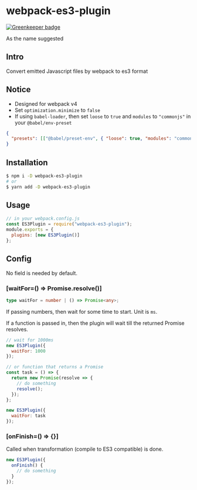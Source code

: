 # webpack-es3-plugin

[![Greenkeeper badge](https://badges.greenkeeper.io/liuyuchenzh/webpack-es3-plugin.svg)](https://greenkeeper.io/)

As the name suggested

## Intro

Convert emitted Javascript files by webpack to es3 format

## Notice

- Designed for webpack v4
- Set `optimization.minimize` to `false`
- If using `babel-loader`, then set `loose` to `true` and `modules` to `"commonjs"` in your `@babel/env-preset`

```json
{
  "presets": [["@babel/preset-env", { "loose": true, "modules": "commonjs" }]]
}
```

## Installation

```bash
$ npm i -D webpack-es3-plugin
# or
$ yarn add -D webpack-es3-plugin
```

## Usage

```js
// in your webpack.config.js
const ES3Plugin = require("webpack-es3-plugin");
module.exports = {
  plugins: [new ES3Plugin()]
};
```

## Config

No field is needed by default.

### [waitFor=() => Promise.resolve()]

```ts
type waitFor = number | () => Promise<any>;
```

If passing numbers, then wait for some time to start. Unit is `ms`.

If a function is passed in, then the plugin will wait till the returned Promise resolves.

```js
// wait for 1000ms
new ES3Plugin({
  waitFor: 1000
});

// or function that returns a Promise
const task = () => {
  return new Promise(resolve => {
    // do something
    resolve();
  });
};

new ES3Plugin({
  waitFor: task
});
```

### [onFinish=() => {}]

Called when transformation (compile to ES3 compatible) is done.

```js
new ES3Plugin({
  onFinish() {
    // do something
  }
});
```
